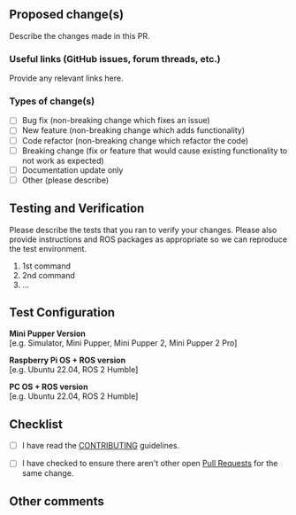 ## Proposed change(s)

Describe the changes made in this PR.

### Useful links (GitHub issues, forum threads, etc.)

Provide any relevant links here.

### Types of change(s)

- [ ] Bug fix (non-breaking change which fixes an issue)
- [ ] New feature (non-breaking change which adds functionality)
- [ ] Code refactor (non-breaking change which refactor the code)
- [ ] Breaking change (fix or feature that would cause existing functionality to not work as expected)
- [ ] Documentation update only
- [ ] Other (please describe)

## Testing and Verification

Please describe the tests that you ran to verify your changes. Please also provide instructions and ROS packages as appropriate so we can reproduce the test environment.

1. 1st command
2. 2nd command
3. ...

## Test Configuration

__Mini Pupper Version__  
[e.g. Simulator, Mini Pupper, Mini Pupper 2, Mini Pupper 2 Pro]

__Raspberry Pi OS + ROS version__  
[e.g. Ubuntu 22.04, ROS 2 Humble]

__PC OS + ROS version__  
[e.g. Ubuntu 22.04, ROS 2 Humble]

## Checklist

- [ ] I have read the [CONTRIBUTING](https://github.com/mangdangroboticsclub/mini_pupper_2_bsp/blob/main/CONTRIBUTING.md) guidelines.
- [ ] I have checked to ensure there aren't other open [Pull Requests](../pulls) for the same change.


## Other comments

<!-- Please write here if you have any other comments. -->
<!-- Also, if you have screenshots or videos, please share them here. -->
